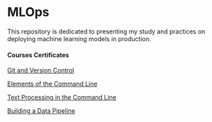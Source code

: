 # MLOps

This repository is dedicated to presenting my study and practices on deploying machine learning models in production.





#### Courses Certificates

[Git and Version Control](https://app.dataquest.io/view_cert/8WJ2I899VB29O2X14YM7)

[Elements of the Command Line](https://app.dataquest.io/view_cert/O2UWARAT9LUXP4UXY077)

[Text Processing in the Command Line](https://app.dataquest.io/view_cert/QQJB8YPFXS22C0FYER81)

[Building a Data Pipeline](https://app.dataquest.io/verify_cert/8KYV8A2A2ASGXEIRKUV8/)


